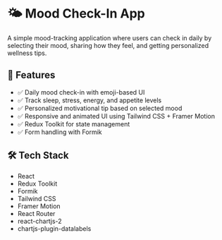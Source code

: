 # 🌤️ Mood Check-In App

A simple mood-tracking application where users can check in daily by selecting their mood, sharing how they feel, and getting personalized wellness tips.

## 🚀 Features

- ✅ Daily mood check-in with emoji-based UI
- ✅ Track sleep, stress, energy, and appetite levels
- ✅ Personalized motivational tip based on selected mood
- ✅ Responsive and animated UI using Tailwind CSS + Framer Motion
- ✅ Redux Toolkit for state management
- ✅ Form handling with Formik


## 🛠️ Tech Stack

- React
- Redux Toolkit
- Formik
- Tailwind CSS
- Framer Motion
- React Router
- react-chartjs-2
- chartjs-plugin-datalabels
